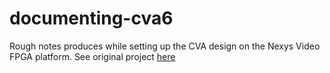 # documenting-cva6
Rough notes produces while setting up the CVA design on the Nexys Video FPGA platform. See original project [here](https://github.com/openhwgroup/cva6)
